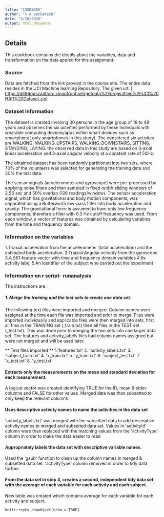 ```yaml
---
title: "COOKBOOK"
author: "K A Venkatesh"
date: "4/26/2020"
output: html_document
---
```


## Details 
This cookbook contains the deatils about the variables, data and transformation on the data appled for this assignment.

### Source 
Data are fetched from the link provied in the course site. The entire data resides in the UCI Machine learning Repository. The given url:
( https://d396qusza40orc.cloudfront.net/getdata%2Fprojectfiles%2FUCI%20HAR%20Dataset.zip)
 

### Dataset Information
The dataset is created involvng 30 persons in the age group of 19 to 48 years and observes the six actvities performed by these indivduals with wearable computing devices/apps within smart devices such as smartphone( only smartphones in this study). The considered six activites are WALKING, WALKING_UPSTAIRS, WALKING_DOWNSTAIRS, SITTING, STANDING, LAYING.  the observed data in this study are based on  3-axial linear acceleration and 3-axial angular velocity at a constant rate of 50Hz.

The obtained dataset has been randomly partitioned into two sets, where 70% of the volunteers was selected for generating the training data and 30% the test data.

The sensor signals (accelerometer and gyroscope) were pre-processed by applying noise filters and then sampled in fixed-width sliding windows of 2.56 sec and 50% overlap (128 readings/window). The sensor acceleration signal, which has gravitational and body motion components, was separated using a Butterworth low-pass filter into body acceleration and gravity. The gravitational force is assumed to have only low frequency components, therefore a filter with 0.3 Hz cutoff frequency was used. From each window, a vector of features was obtained by calculating variables from the time and frequency domain.

### Information on the variables
 1.Triaxial acceleration from the accelerometer (total acceleration) and the estimated body acceleration.
 2.Triaxial Angular velocity from the gyroscope
 3.A 561-feature vector with time and frequency domain variables
 4.Its activity label
  5.An identifier of the subject who carried out the experiment

### Information on r script- runanalysis

   The instructions are :

##### 1.  Merge the training and the test sets to create one data set.

The following text files were imported and merged. Column names were assigned at the time each file was imported and prior to merge. Files were imported individually and applicable files were then merged into sets, first all files in the TRAINING set (_train.txt) then all files in the TEST set (_test.txt). This was done prior to merging the two sets into one larger data set. The features and activity_labels files had column names assigned but were not merged and will be used later.
 
** Text files imported **
 1.'features.txt'
 2. 'activity_labels.txt'
 3. 'subject_train.txt'
 4. 'x_train.txt'
 5. 'y_train.txt'
 6. 'subject_test.txt'
 7. 'x_test.txt'
 8. 'y_test.txt'

#### Extracts only the measurements on the mean and standard deviation for each measurement.
 
 A logical vector was created identifying TRUE for the ID, mean & stdev columns and FALSE for other values. Merged data was then subsetted to only keep the relevant columns
#### Uses descriptive activity names to name the activities in the data set

 'activity_labels.txt' was merged with the subsetted data to add descriptive activity names to merged and subsetted data set. Values in 'activityId' column were then replaced with the matching values from the 'activityType' column in order to make the data easier to read
 
#### Appropriately labels the data set with descriptive variable names.
  
  Used the 'gsub' function to clean up the column names in merged & subsetted data set. 'activityType' column removed in order to tidy data further.

#### From the data set in step 4, creates a second, independent tidy data set with the average of each variable for each activity and each subject.
  New table was created which contains average for each variable for each activity and subject.

```{r setup, include=FALSE}
knitr::opts_chunk$set(echo = TRUE)
```


